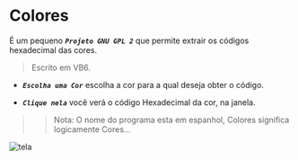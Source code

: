 # Colores

É um pequeno ***```Projeto GNU GPL 2```*** que permite extrair os códigos hexadecimal das cores. 
> Escrito em VB6.

* ***```Escolha uma Cor```*** escolha a cor para a qual deseja obter o código.   

* ***```Clique nela```*** você verá o código Hexadecimal da cor, na janela.


> > Nota: O nome do programa esta em espanhol, Colores significa logicamente Cores...


![tela](https://user-images.githubusercontent.com/16761375/35890012-fd6009ce-0b84-11e8-8662-fb5be24c627e.png)  

